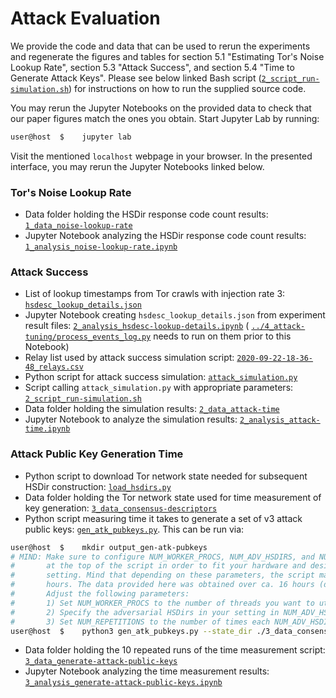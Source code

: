 # Attack Evaluation

We provide the code and data that can be used to rerun the experiments and regenerate the figures and tables for section 5.1 "Estimating Tor's Noise Lookup Rate", section 5.3 "Attack Success", and section 5.4 "Time to Generate Attack Keys". Please see below linked Bash script ([`2_script_run-simulation.sh`](./2_script_run-simulation.sh)) for instructions on how to run the supplied source code.

You may rerun the Jupyter Notebooks on the provided data to check that our paper figures match the ones you obtain. Start Jupyter Lab by running:
```bash
user@host  $    jupyter lab
```
Visit the mentioned `localhost` webpage in your browser. In the presented interface, you may rerun the Jupyter Notebooks linked below.


### Tor's Noise Lookup Rate

* Data folder holding the HSDir response code count results: [`1_data_noise-lookup-rate`](./1_data_noise-lookup-rate)
* Jupyter Notebook analyzing the HSDir response code count results: [`1_analysis_noise-lookup-rate.ipynb`](./1_analysis_noise-lookup-rate.ipynb)


### Attack Success

* List of lookup timestamps from Tor crawls with injection rate 3: [`hsdesc_lookup_details.json`](./hsdesc_lookup_details.json)
* Jupyter Notebook creating `hsdesc_lookup_details.json` from experiment result files: [`2_analysis_hsdesc-lookup-details.ipynb`](./2_analysis_hsdesc-lookup-details.ipynb) ( [`../4_attack-tuning/process_events_log.py`](../4_attack-tuning/process_events_log.py) needs to run on them prior to this Notebook)
* Relay list used by attack success simulation script: [`2020-09-22-18-36-48_relays.csv`](./2020-09-22-18-36-48_relays.csv)
* Python script for attack success simulation: [`attack_simulation.py`](./attack_simulation.py)
* Script calling `attack_simulation.py` with appropriate parameters: [`2_script_run-simulation.sh`](./2_script_run-simulation.sh)
* Data folder holding the simulation results: [`2_data_attack-time`](./2_data_attack-time)
* Jupyter Notebook to analyze the simulation results: [`2_analysis_attack-time.ipynb`](./2_analysis_attack-time.ipynb)


### Attack Public Key Generation Time

* Python script to download Tor network state needed for subsequent HSDir construction: [`load_hsdirs.py`](./load_hsdirs.py)
* Data folder holding the Tor network state used for time measurement of key generation: [`3_data_consensus-descriptors`](./3_data_consensus-descriptors)
* Python script measuring time it takes to generate a set of v3 attack public keys: [`gen_atk_pubkeys.py`](./gen_atk_pubkeys.py). This can be run via:
```bash
user@host  $    mkdir output_gen-atk-pubkeys
# MIND: Make sure to configure NUM_WORKER_PROCS, NUM_ADV_HSDIRS, and NUM_REPETITIONS
#       at the top of the script in order to fit your hardware and desired experiment
#       setting. Mind that depending on these parameters, the script may run for many
#       hours. The data provided here was obtained over ca. 16 hours (default parameters).
#       Adjust the following parameters:
#       1) Set NUM_WORKER_PROCS to the number of threads you want to utilize,
#       2) Specify the adversarial HSDirs in your setting in NUM_ADV_HSDIRS,
#       3) Set NUM_REPETITIONS to the number of times each NUM_ADV_HSDIRS is sampled.
user@host  $    python3 gen_atk_pubkeys.py --state_dir ./3_data_consensus-descriptors --out_dir ./output_gen-atk-pubkeys
```
* Data folder holding the 10 repeated runs of the time measurement script: [`3_data_generate-attack-public-keys`](./3_data_generate-attack-public-keys)
* Jupyter Notebook analyzing the time measurement results: [`3_analysis_generate-attack-public-keys.ipynb`](./3_analysis_generate-attack-public-keys.ipynb)
